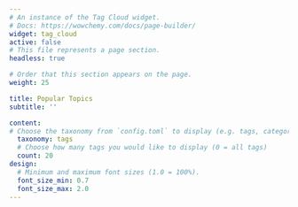 ```yaml
---
# An instance of the Tag Cloud widget.
# Docs: https://wowchemy.com/docs/page-builder/
widget: tag_cloud
active: false
# This file represents a page section.
headless: true

# Order that this section appears on the page.
weight: 25

title: Popular Topics
subtitle: ''

content:
# Choose the taxonomy from `config.toml` to display (e.g. tags, categories)
  taxonomy: tags
  # Choose how many tags you would like to display (0 = all tags)
  count: 20
design:
  # Minimum and maximum font sizes (1.0 = 100%).
  font_size_min: 0.7
  font_size_max: 2.0
---
```

